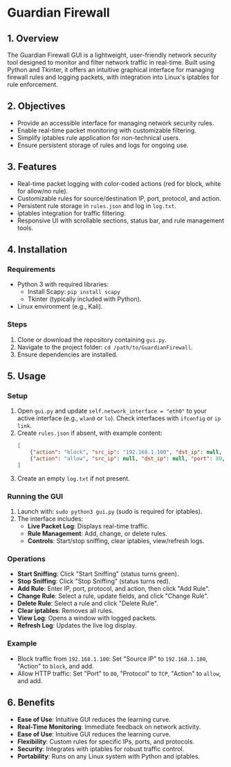 # Guardian Firewall 
## 1. Overview
The Guardian Firewall GUI is a lightweight, user-friendly network security tool designed to monitor and filter network traffic in real-time. Built using Python and Tkinter, it offers an intuitive graphical interface for managing firewall rules and logging packets, with integration into Linux's iptables for rule enforcement.

## 2. Objectives
- Provide an accessible interface for managing network security rules.
- Enable real-time packet monitoring with customizable filtering.
- Simplify iptables rule application for non-technical users.
- Ensure persistent storage of rules and logs for ongoing use.

## 3. Features
- Real-time packet logging with color-coded actions (red for block, white for allow/no rule).
- Customizable rules for source/destination IP, port, protocol, and action.
- Persistent rule storage in `rules.json` and log in `log.txt`.
- iptables integration for traffic filtering.
- Responsive UI with scrollable sections, status bar, and rule management tools.

## 4. Installation
### Requirements
- Python 3 with required libraries:
  - Install Scapy: `pip install scapy`
  - Tkinter (typically included with Python).
- Linux environment (e.g., Kali).

### Steps
1. Clone or download the repository containing `gui.py`.
2. Navigate to the project folder: `cd /path/to/GuardianFirewall`.
3. Ensure dependencies are installed.

## 5. Usage
### Setup
1. Open `gui.py` and update `self.network_interface = "eth0"` to your active interface (e.g., `wlan0` or `lo`). Check interfaces with `ifconfig` or `ip link`.
2. Create `rules.json` if absent, with example content:
   ```json
   [
       {"action": "block", "src_ip": "192.168.1.100", "dst_ip": null, "port": null, "protocol": null},
       {"action": "allow", "src_ip": null, "dst_ip": null, "port": 80, "protocol": "TCP"}
   ]
   ```
3. Create an empty `log.txt` if not present.

### Running the GUI
1. Launch with: `sudo python3 gui.py` (sudo is required for iptables).
2. The interface includes:
   - **Live Packet Log**: Displays real-time traffic.
   - **Rule Management**: Add, change, or delete rules.
   - **Controls**: Start/stop sniffing, clear iptables, view/refresh logs.

### Operations
- **Start Sniffing**: Click "Start Sniffing" (status turns green).
- **Stop Sniffing**: Click "Stop Sniffing" (status turns red).
- **Add Rule**: Enter IP, port, protocol, and action, then click "Add Rule".
- **Change Rule**: Select a rule, update fields, and click "Change Rule".
- **Delete Rule**: Select a rule and click "Delete Rule".
- **Clear iptables**: Removes all rules.
- **View Log**: Opens a window with logged packets.
- **Refresh Log**: Updates the live log display.

### Example
- Block traffic from `192.168.1.100`: Set "Source IP" to `192.168.1.100`, "Action" to `block`, and add.
- Allow HTTP traffic: Set "Port" to `80`, "Protocol" to `TCP`, "Action" to `allow`, and add.

## 6. Benefits
- **Ease of Use**: Intuitive GUI reduces the learning curve.
- **Real-Time Monitoring**: Immediate feedback on network activity.
- **Ease of Use**: Intuitive GUI reduces the learning curve.
- **Flexibility**: Custom rules for specific IPs, ports, and protocols.
- **Security**: Integrates with iptables for robust traffic control.
- **Portability**: Runs on any Linux system with Python and iptables.
